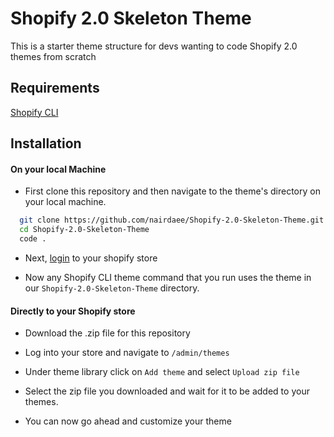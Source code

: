 
# Shopify 2.0 Skeleton Theme

This is a starter theme structure for devs wanting to code Shopify 2.0 themes from scratch



## Requirements

[Shopify CLI](https://shopify.dev/themes/tools/cli/getting-started#install-shopify-cli)

## Installation

#### On your local Machine
* First clone this repository and then navigate to the theme's directory on your local machine.

```bash
  git clone https://github.com/nairdaee/Shopify-2.0-Skeleton-Theme.git
  cd Shopify-2.0-Skeleton-Theme
  code .
```
* Next, [login](https://shopify.dev/themes/tools/cli/getting-started#authenticate) to your shopify store

* Now any Shopify CLI theme command that you run uses the theme in our `Shopify-2.0-Skeleton-Theme` directory.


#### Directly to your Shopify store
* Download the .zip file for this repository

* Log into your store and navigate to `/admin/themes`

* Under theme library click on `Add theme` and select `Upload zip file`
* Select the zip file you downloaded and wait for it to be added to your themes.
* You can now go ahead and customize your theme